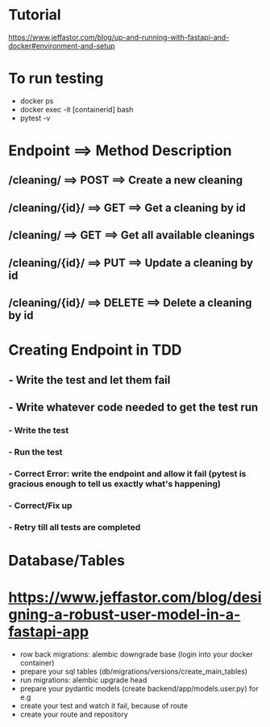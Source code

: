 # Tutorial
https://www.jeffastor.com/blog/up-and-running-with-fastapi-and-docker#environment-and-setup


# To run testing
- docker ps
- docker exec -it [containerid] bash
- pytest -v


# Endpoint ==> Method	Description
## /cleaning/ ==> POST ==> Create a new cleaning
## /cleaning/{id}/ ==>	GET ==>	Get a cleaning by id
## /cleaning/ ==> GET ==> Get all available cleanings
## /cleaning/{id}/ ==>	PUT ==>	Update a cleaning by id
## /cleaning/{id}/ ==>  DELETE ==>	Delete a cleaning by id

# Creating Endpoint in TDD
## - Write the test and let them fail
## - Write whatever code needed to get the test run

### - Write the test
### - Run the test
### - Correct Error: write the endpoint and allow it fail (pytest is gracious enough to tell us exactly what's happening)
### - Correct/Fix up
### - Retry till all tests are completed

# Database/Tables
# https://www.jeffastor.com/blog/designing-a-robust-user-model-in-a-fastapi-app
- row back migrations: alembic downgrade base (login into your docker container)
- prepare your sql tables (db/migrations/versions/create_main_tables)
- run migrations: alembic upgrade head
- prepare your pydantic models (create backend/app/models.user.py) for e.g
- create your test and watch it fail, because of route
- create your route and repository